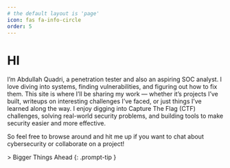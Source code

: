 ```yaml
---
# the default layout is 'page'
icon: fas fa-info-circle
order: 5
---
```



# HI
I’m Abdullah Quadri, a penetration tester and also an aspiring SOC analyst. I love diving into systems, finding vulnerabilities, and figuring out how to fix them. This site is where I’ll be sharing my work — whether it’s projects I’ve built, writeups on interesting challenges I’ve faced, or just things I’ve learned along the way. I enjoy digging into Capture The Flag (CTF) challenges, solving real-world security problems, and building tools to make security easier and more effective.

So feel free to browse around and hit me up if you want to chat about cybersecurity or collaborate on a project!

<div style="text-align: center; display: flex; justify-content: center; align-items: center;">
   <div style="display: inline-block; margin: 0 20px; vertical-align: middle;">
        <script src="https://tryhackme.com/badge/1917210"></script>
    </div>

</div>
> Bigger Things Ahead 
{: .prompt-tip }
